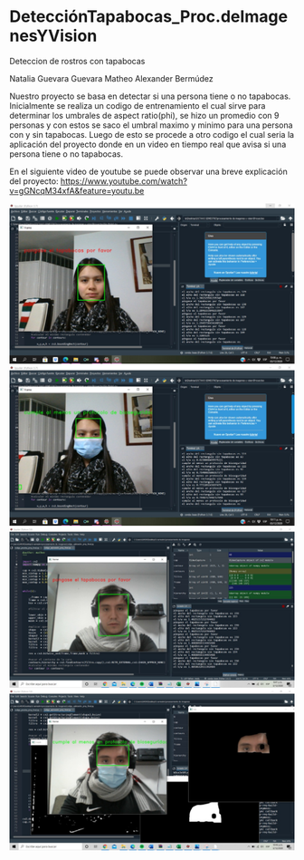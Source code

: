 # DetecciónTapabocas_Proc.deImagenesYVision

Deteccion de rostros con tapabocas

Natalia Guevara Guevara
Matheo Alexander Bermúdez

Nuestro proyecto se basa en detectar si una persona tiene o no tapabocas. Inicialmente se realiza un codigo de entrenamiento el cual sirve para determinar los umbrales de aspect ratio(phi), se hizo un promedio con 9 personas y con estos se saco el umbral maximo y minimo para una persona con y sin tapabocas. 
Luego de esto se procede a otro codigo el cual seria la aplicación del proyecto donde en un video en tiempo real que avisa si una persona tiene o no tapabocas.

En el siguiente video de youtube se puede observar una breve explicación del proyecto: 
https://www.youtube.com/watch?v=gGNcqM34xfA&feature=youtu.be

![Preview](https://github.com/NataliaGG29/ProyectoFinal_Proc.deImagenesYVision/blob/main/imagen6666.jpeg)
![Preview](https://github.com/NataliaGG29/ProyectoFinal_Proc.deImagenesYVision/blob/main/imagen7777.jpeg)
![Preview](https://github.com/NataliaGG29/ProyectoFinal_Proc.deImagenesYVision/blob/main/imagen4444.jpeg)
![Preview](https://github.com/NataliaGG29/ProyectoFinal_Proc.deImagenesYVision/blob/main/imagen5555.jpeg)
